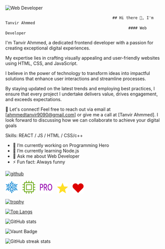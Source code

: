
![Web Developer](https://i.ibb.co/Ky90zpf/github-header-image-1.png)

                                                   ## Hi there 👋, I'm Tanvir Ahmmed
                                                          #### Web Developer


I'm Tanvir Ahmmed, a dedicated frontend developer with a passion for creating exceptional digital experiences.

My expertise lies in crafting visually appealing and user-friendly websites using HTML, CSS, and JavaScript.

 I believe in the power of technology to transform ideas into impactful solutions that enhance user interactions and streamline processes.

By staying updated on the latest trends and employing best practices, I ensure that every project I undertake delivers value, drives engagement, and exceeds expectations.

💬 Let's connect! Feel free to reach out via email at [ahmmedtanvir9090@gmail.com] or give me a call at [Tanvir Ahmmed]. I look forward to discussing how we can collaborate to achieve your digital goals

Skills: REACT / JS / HTML / CSS/c++

- 🔭 I’m currently working on Programming Hero 
- 🌱 I’m currently learning Node.js 
- 💬 Ask me about Web Developer 
- ⚡ Fun fact: Always funny 


[<img src='https://cdn.jsdelivr.net/npm/simple-icons@3.0.1/icons/github.svg' alt='github' height='40'>](https://github.com/Tanvirgit07)  

<a href='https://archiveprogram.github.com/'><img src='https://raw.githubusercontent.com/acervenky/animated-github-badges/master/assets/acbadge.gif' width='40' height='40'></a> <a href='https://docs.github.com/en/developers'><img src='https://raw.githubusercontent.com/acervenky/animated-github-badges/master/assets/devbadge.gif' width='40' height='40'></a> <a href='https://github.com/pricing'><img src='https://raw.githubusercontent.com/acervenky/animated-github-badges/master/assets/pro.gif' width='40' height='40'></a> <a href='https://stars.github.com/'><img src='https://raw.githubusercontent.com/acervenky/animated-github-badges/master/assets/starbadge.gif' width='35' height='35'></a> <a href='https://docs.github.com/en/github/supporting-the-open-source-community-with-github-sponsors'><img src='https://raw.githubusercontent.com/acervenky/animated-github-badges/master/assets/sponsorbadge.gif' width='35' height='35'></a> 

[![trophy](https://github-profile-trophy.vercel.app/?username=Tanvirgit07)](https://github.com/ryo-ma/github-profile-trophy)

[![Top Langs](https://github-readme-stats.vercel.app/api/top-langs/?username=Tanvirgit07)](https://github.com/anuraghazra/github-readme-stats)

![GitHub stats](https://github-readme-stats.vercel.app/api?username=Tanvirgit07&show_icons=true&count_private=true)  

![Vaunt Badge](https://api.vaunt.dev/v1/github/entities/Tanvirgit07/contributions?format=svg&private=true)  

![GitHub streak stats](https://streak-stats.demolab.com/?user=Tanvirgit07)  


